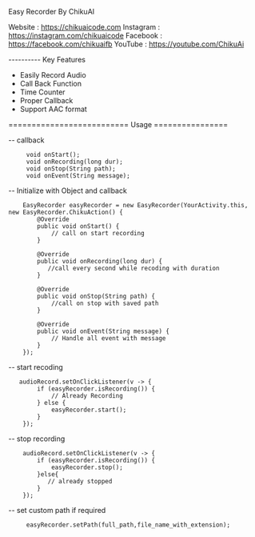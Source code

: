 Easy Recorder By ChikuAI

Website : https://chikuaicode.com
Instagram : https://instagram.com/chikuaicode
Facebook : https://facebook.com/chikuaifb
YouTube : https://youtube.com/ChikuAi


---------- Key Features

* Easily Record Audio
* Call Back Function
* Time Counter
* Proper Callback
* Support AAC format

========================== Usage ================

-- callback 

         void onStart();
         void onRecording(long dur);
         void onStop(String path);
         void onEvent(String message);

         

-- Initialize with Object and callback 

        EasyRecorder easyRecorder = new EasyRecorder(YourActivity.this, new EasyRecorder.ChikuAction() {
            @Override
            public void onStart() {
                // call on start recording
            }

            @Override
            public void onRecording(long dur) {
               //call every second while recoding with duration
            }

            @Override
            public void onStop(String path) {
                //call on stop with saved path
            }

            @Override
            public void onEvent(String message) {
                // Handle all event with message
            }
        });




-- start recoding

       audioRecord.setOnClickListener(v -> {
            if (easyRecorder.isRecording()) {
                // Already Recording
            } else {
                easyRecorder.start();
            }
        });


        
-- stop recording


        audioRecord.setOnClickListener(v -> {
            if (easyRecorder.isRecording()) {
                easyRecorder.stop();
            }else{
               // already stopped
            }
        });


-- set custom path if required

         easyRecorder.setPath(full_path,file_name_with_extension);
